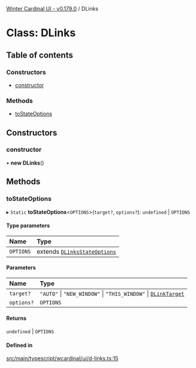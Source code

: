[Winter Cardinal UI - v0.179.0](../index.md) / DLinks

# Class: DLinks

## Table of contents

### Constructors

- [constructor](DLinks.md#constructor)

### Methods

- [toStateOptions](DLinks.md#tostateoptions)

## Constructors

### constructor

• **new DLinks**()

## Methods

### toStateOptions

▸ `Static` **toStateOptions**<`OPTIONS`\>(`target?`, `options?`): `undefined` \| `OPTIONS`

#### Type parameters

| Name | Type |
| :------ | :------ |
| `OPTIONS` | extends [`DLinksStateOptions`](../interfaces/DLinksStateOptions.md) |

#### Parameters

| Name | Type |
| :------ | :------ |
| `target?` | ``"AUTO"`` \| ``"NEW_WINDOW"`` \| ``"THIS_WINDOW"`` \| [`DLinkTarget`](../index.md#dlinktarget) |
| `options?` | `OPTIONS` |

#### Returns

`undefined` \| `OPTIONS`

#### Defined in

[src/main/typescript/wcardinal/ui/d-links.ts:15](https://github.com/winter-cardinal/winter-cardinal-ui/blob/v0.179.0/src/main/typescript/wcardinal/ui/d-links.ts#L15)
